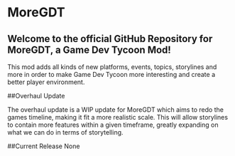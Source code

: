 # MoreGDT
## Welcome to the official GitHub Repository for MoreGDT, a Game Dev Tycoon Mod!

This mod adds all kinds of new platforms, events, topics, storylines and more
in order to make Game Dev Tycoon more interesting and create a better player
environment.

##Overhaul Update

The overhaul update is a WIP update for MoreGDT which aims to redo the games timeline, making it fit a more realistic scale. This will allow storylines to contain more features within a given timeframe, greatly expanding on what we can do in terms of storytelling.

##Current Release
None
